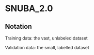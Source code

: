 # SNUBA_2.0

## Notation
Training data: the vast, unlabeled dataset

Validation data: the small, labelled dataset